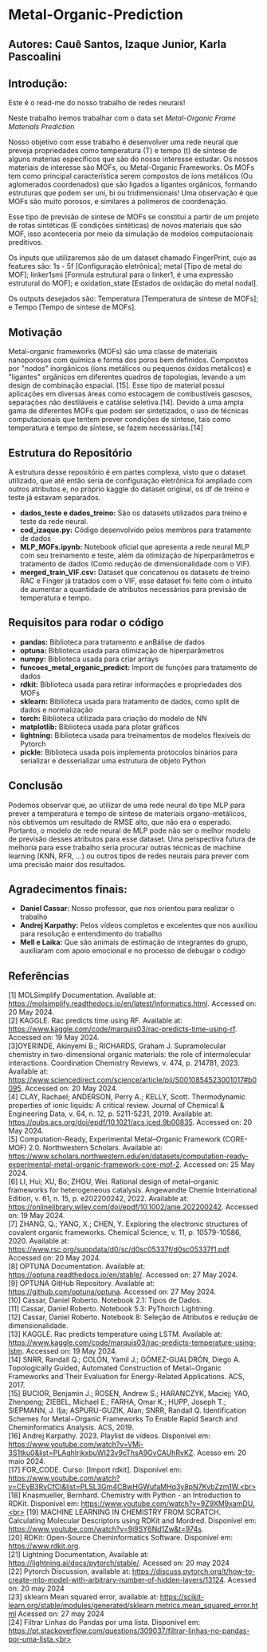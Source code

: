 # Metal-Organic-Prediction
## Autores: Cauê Santos, Izaque Junior, Karla Pascoalini

## Introdução:

Este é o read-me do nosso trabalho de redes neurais!

Neste trabalho iremos trabalhar com o data set _Metal-Organic Frame Materials Prediction_ 

Nosso objetivo com esse trabalho é desenvolver uma rede neural que preveja propriedades como temperatura (T) e tempo (t) de síntese de alguns materias específicos que são do nosso interesse estudar. Os nossos materiais de interesse são MOFs, ou Metal-Organic Frameworks. Os MOFs tem como principal característica serem compostos de íons metálicos (Ou aglomerados coordenados) que são ligados a ligantes orgânicos, formando estruturas que podem ser uni, bi ou tridimensionais! Uma observação é que MOFs são muito porosos, e similares a polímeros de coordenação.

Esse tipo de previsão de síntese de MOFs se constitui a partir de um projeto de rotas sintéticas (E condições sintéticas) de novos materiais que são MOF, isso aconteceria por meio da simulação de modelos computacionais preditivos.

Os inputs que utilizaremos são de um dataset chamado FingerPrint, cujo as features são: 1s - 5f [Configuração eletrônica]; metal [Tipo de metal do MOF]; linker1smi [Formula estrutural para o linker1, é uma expressão estrutural do MOF]; e oxidation_state [Estados de oxidação do metal nodal].

Os outputs desejados são: Temperatura [Temperatura de síntese de MOFs]; e Tempo [Tempo de síntese de MOFs].

## Motivação
Metal-organic frameworks (MOFs) são uma classe de materiais nanoporosos com química e forma dos poros bem definidos. Compostos por "nodos" inorgânicos (íons metálicos ou pequenos óxidos metálicos) e "ligantes" orgânicos em diferentes quadros de topologias, levando a um design de combinação espacial. [15]. Esse tipo de material possui aplicações em diversas áreas como estocagem de combustíveis gasosos, separações não destiláveis e catálise seletiva.[14]. 
Devido à uma ampla gama de diferentes MOFs que podem ser sintetizados, o uso de técnicas computacionais que tentem prever condições de síntese, tais como temperatura e tempo de síntese, se fazem necessárias.[14]

##  Estrutura do Repositório
A estrutura desse repositório é em partes complexa, visto que o dataset utilizado, que até então seria de configuração eletrônica foi ampliado com outros atributos e, no próprio kaggle do dataset original, os df de treino e teste já estavam separados. 

- **dados_teste e dados_treino:** São os datasets utilizados para treino e teste da rede neural.
- **cod_izaque.py:** Código desenvolvido pelos membros para tratamento de dados
- **MLP_MOFs.ipynb:**  Notebook oficial que apresenta a rede neural MLP com seu treinamento e teste, além da otimização de hiperparâmetros e tratamento de dados (Como redução de dimensionalidade com o VIF).
- **merged_train_VIF.csv:** Dataset que concatenou os datasets de treino RAC e Finger já tratados com o VIF, esse dataset foi feito com o intuito de aumentar a quantidade de atributos necessários para previsão de temperatura e tempo.

## Requisitos para rodar o código

- **pandas:** Biblioteca para tratamento e anBálise de dados
- **optuna:** Biblioteca usada para otimização de hiperparâmetros
- **numpy:** Biblioteca usada para criar arrays
- **funcoes_metal_organic_predict:** Import de funções para tratamento de dados
- **rdkit:** Biblioteca usada para retirar informações e propriedades dos MOFs
- **sklearn:** Biblioteca usada para tratamento de dados, como split de dados e normalização
- **torch:** Biblioteca utilizada para criação do modelo de NN
- **matplotlib:** Biblioteca usada para plotar gráficos
- **lightning:** Biblioteca usada para treinamentos de modelos flexíveis do Pytorch 
- **pickle:** Biblioteca usada pois implementa protocolos binários para serializar e desserializar uma estrutura de objeto Python

## Conclusão
Podemos observar que, ao utilizar de uma rede neural do tipo MLP para prever a temperatura e tempo de síntese de materiais organo-metálicos, nós obtivemos um resultado de RMSE alto, que não era o esperado. Portanto, o modelo de rede neural de MLP pode não ser o melhor modelo de previsão desses atributos para esse dataset. Uma perspectiva futura de melhoria para esse trabalho seria procurar outras técnicas de machine learning (KNN, RFR, ...) ou outros tipos de redes neurais para prever com uma precisão maior dos resultados.

## Agradecimentos finais:

- **Daniel Cassar:** Nosso professor, que nos orientou para realizar o trabalho
- **Andrej Karpathy:** Pelos vídeos completos e excelentes que nos auxiliou para resolução e entendimento do trabalho
- **Mell e Laika:** Que são animais de estimação de integrantes do grupo, auxiliaram com apoio emocional e no processo de debugar o código

## Referências
[1] MOLSimplify Documentation. Available at: https://molsimplify.readthedocs.io/en/latest/Informatics.html. Accessed on: 20 May 2024. <br>
[2] KAGGLE. Rac predicts time using RF. Available at: https://www.kaggle.com/code/marquis03/rac-predicts-time-using-rf. Accessed on: 19 May 2024. <br>
[3]OYERINDE, Akinyemi B.; RICHARDS, Graham J. Supramolecular chemistry in two-dimensional organic materials: the role of intermolecular interactions. Coordination Chemistry Reviews, v. 474, p. 214781, 2023. Available at: https://www.sciencedirect.com/science/article/pii/S0010854523001017#b0095. Accessed on: 20 May 2024. <br>
[4] CLAY, Rachael; ANDERSON, Perry A.; KELLY, Scott. Thermodynamic properties of ionic liquids: A critical review. Journal of Chemical & Engineering Data, v. 64, n. 12, p. 5211-5231, 2019. Available at: https://pubs.acs.org/doi/epdf/10.1021/acs.jced.9b00835. Accessed on: 20 May 2024. <br>
[5] Computation-Ready, Experimental Metal–Organic Framework (CORE-MOF) 2.0. Northwestern Scholars. Available at: https://www.scholars.northwestern.edu/en/datasets/computation-ready-experimental-metal-organic-framework-core-mof-2. Accessed on: 25 May 2024. <br>
[6] LI, Hui; XU, Bo; ZHOU, Wei. Rational design of metal–organic frameworks for heterogeneous catalysis. Angewandte Chemie International Edition, v. 61, n. 15, p. e202200242, 2022. Available at: https://onlinelibrary.wiley.com/doi/epdf/10.1002/anie.202200242. Accessed on: 19 May 2024. <br>
[7] ZHANG, Q.; YANG, X.; CHEN, Y. Exploring the electronic structures of covalent organic frameworks. Chemical Science, v. 11, p. 10579-10586, 2020. Available at: https://www.rsc.org/suppdata/d0/sc/d0sc05337f/d0sc05337f1.pdf. Accessed on: 20 May 2024. <br>
[8] OPTUNA Documentation. Available at: https://optuna.readthedocs.io/en/stable/. Accessed on: 27 May 2024. <br>
[9] OPTUNA GitHub Repository. Available at: https://github.com/optuna/optuna. Accessed on: 27 May 2024. <br>
[10] Cassar, Daniel Roberto. Notebook 2.1: Tipos de Dados. <br>
[11] Cassar, Daniel Roberto. Notebook 5.3: PyThorch Lightning. <br>
[12] Cassar, Daniel Roberto. Notebook 8: Seleção de Atributos e redução de dimensionalidade. <br>
[13] KAGGLE. Rac predicts temperature using LSTM. Available at: https://www.kaggle.com/code/marquis03/rac-predicts-temperature-using-lstm. Accessed on: 19 May 2024. <br>
[14] SNRR, Randall Q.; COLÓN, Yamil J.; GÓMEZ-GUALDRÓN, Diego A. Topologically Guided, Automated Construction of Metal−Organic Frameworks and Their Evaluation for Energy-Related Applications. ACS, 2017. <br>
[15] BUCIOR, Benjamin J.; ROSEN, Andrew S.; HARANCZYK, Maciej; YAO, Zhenpeng; ZIEBEL, Michael E.; FARHA, Omar K.; HUPP, Joseph T.; SIEPMANN, J. Ilja; ASPURU-GUZIK, Alan; SNRR, Randall Q. Identification Schemes for Metal−Organic Frameworks To Enable Rapid Search and Cheminformatics Analysis. ACS, 2019. <br>
[16] Andrej Karpathy. 2023. Playlist de vídeos. Disponível em: https://www.youtube.com/watch?v=VMj-3S1tku0&list=PLAqhIrjkxbuWI23v9cThsA9GvCAUhRvKZ. Acesso em: 20 maio 2024.<br>
[17] FOR_CODE. Curso: [Import rdkit]. Disponível em: https://www.youtube.com/watch?v=CEyB3RvCfCI&list=PLSL3Gm4CBwHGWufaMHq3y8pN7KvbZzm1W.<br>
[18] Knasmueller, Bernhard. Chemistry with Python - an Introduction to RDKit. Disponível em: https://www.youtube.com/watch?v=9Z9XM9xamDU.<br>
[19] MACHINE LEARNING IN CHEMISTRY FROM SCRATCH. Calculating Molecular Descriptors using RDKit and Mordred. Disponível em: https://www.youtube.com/watch?v=9i9SY6Nd1Zw&t=974s. <br>
[20] RDKit: Open-Source Cheminformatics Software. Disponível em: https://www.rdkit.org. <br>
[21] Lightning Documentation, Available at: https://lightning.ai/docs/pytorch/stable/. Acessed on: 20 may 2024 <br>
[22] Pytorch Discussion, available at: https://discuss.pytorch.org/t/how-to-create-mlp-model-with-arbitrary-number-of-hidden-layers/13124. Acessed on: 20 may 2024<br>
[23] sklearn Mean squared error, available at: https://scikit-learn.org/stable/modules/generated/sklearn.metrics.mean_squared_error.html Acessed on: 27 may 2024<br> 
[24] Filtrar Linhas do Pandas por uma lista. Disponível em: https://pt.stackoverflow.com/questions/309037/filtrar-linhas-no-pandas-por-uma-lista.<br>
